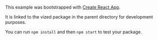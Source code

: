 This example was bootstrapped with [Create React App](https://github.com/facebook/create-react-app).

It is linked to the vized package in the parent directory for development purposes.

You can run `npm install` and then `npm start` to test your package.
